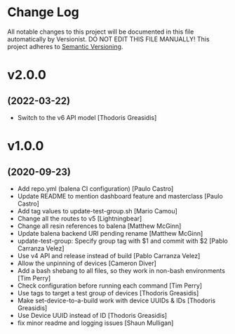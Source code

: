 # Change Log

All notable changes to this project will be documented in this file
automatically by Versionist. DO NOT EDIT THIS FILE MANUALLY!
This project adheres to [Semantic Versioning](http://semver.org/).

# v2.0.0
## (2022-03-22)

* Switch to the v6 API model [Thodoris Greasidis]

# v1.0.0
## (2020-09-23)

* Add repo.yml (balena CI configuration) [Paulo Castro]
* Update README to mention dashboard feature and masterclass [Paulo Castro]
* Add tag values to update-test-group.sh [Mario Camou]
* Change all the routes to v5 [Lightningbear]
* Change all resin references to balena [Matthew McGinn]
* Update balena backend URI pending rename [Matthew McGinn]
* update-test-group: Specify group tag with $1 and commit with $2 [Pablo Carranza Velez]
* Use v4 API and release instead of build [Pablo Carranza Velez]
* Allow the unpinning of devices [Cameron Diver]
* Add a bash shebang to all files, so they work in non-bash environments [Tim Perry]
* Check configuration before running each command [Tim Perry]
* Use tags to target a test group of devices [Thodoris Greasidis]
* Make set-device-to-a-build work with device UUIDs & IDs [Thodoris Greasidis]
* Use Device UUID instead of ID [Thodoris Greasidis]
* fix minor readme and logging issues [Shaun Mulligan]
